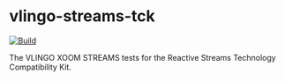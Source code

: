 # vlingo-streams-tck

[![Build](https://github.com/vlingo/vlingo-streams-tck/workflows/Build/badge.svg)](https://github.com/vlingo/vlingo-streams-tck/actions?query=workflow%3ABuild)

The VLINGO XOOM STREAMS tests for the Reactive Streams Technology Compatibility Kit.
